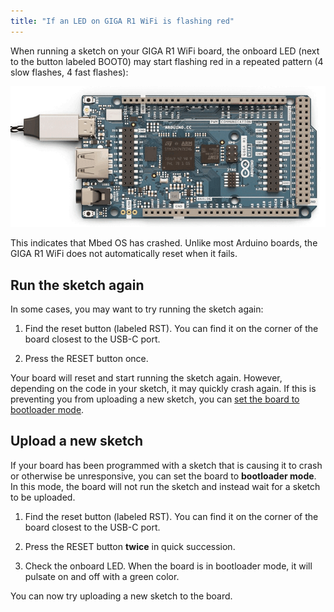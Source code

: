 ```yaml
---
title: "If an LED on GIGA R1 WiFi is flashing red"
---
```


When running a sketch on your GIGA R1 WiFi board, the onboard LED (next to the button labeled BOOT0) may start flashing red in a repeated pattern (4 slow flashes, 4 fast flashes):

![Arduino GIGA R1 WiFi with the onboard LED flashing, animated.](img/red_led_blink.gif)

This indicates that Mbed OS has crashed. Unlike most Arduino boards, the GIGA R1 WiFi does not automatically reset when it fails.

## Run the sketch again

In some cases, you may want to try running the sketch again:

1. Find the reset button (labeled RST). You can find it on the corner of the board closest to the USB-C port.

2. Press the RESET button once.

Your board will reset and start running the sketch again. However, depending on the code in your sketch, it may quickly crash again. If this is preventing you from uploading a new sketch, you can [set the board to bootloader mode](#upload-a-new-sketch).

<a id="upload-a-new-sketch"></a>

## Upload a new sketch

If your board has been programmed with a sketch that is causing it to crash or otherwise be unresponsive, you can set the board to **bootloader mode**. In this mode, the board will not run the sketch and instead wait for a sketch to be uploaded.

1. Find the reset button (labeled RST). You can find it on the corner of the board closest to the USB-C port.

2. Press the RESET button **twice** in quick succession.

3. Check the onboard LED. When the board is in bootloader mode, it will pulsate on and off with a green color.

You can now try uploading a new sketch to the board.
